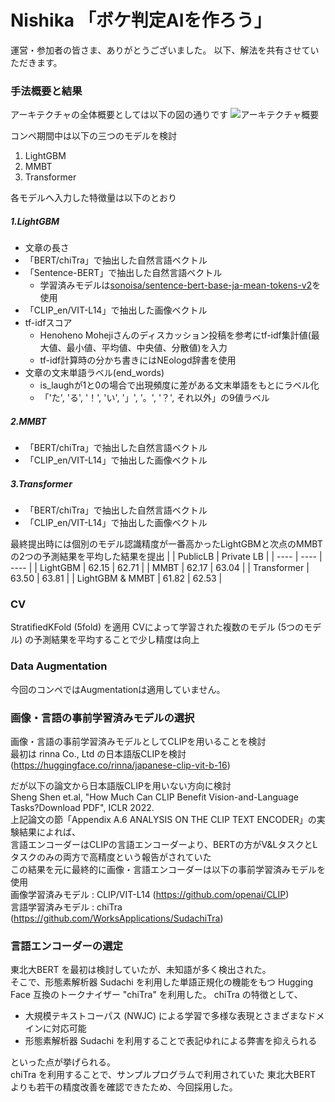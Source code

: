# Nishika 「ボケ判定AIを作ろう」

運営・参加者の皆さま、ありがとうございました。
以下、解法を共有させていただきます。


### 手法概要と結果
アーキテクチャの全体概要としては以下の図の通りです
![アーキテクチャ概要]("https://github.com/HayatoKato/test_image/blob/main/img/architecture.png")

コンペ期間中は以下の三つのモデルを検討
1. LightGBM
2. MMBT
3. Transformer

各モデルへ入力した特徴量は以下のとおり
##### 1.LightGBM
- 文章の長さ
- 「BERT/chiTra」で抽出した自然言語ベクトル
- 「Sentence-BERT」で抽出した自然言語ベクトル
  - 学習済みモデルは[sonoisa/sentence-bert-base-ja-mean-tokens-v2](https://huggingface.co/sonoisa/sentence-bert-base-ja-mean-tokens-v2)を使用
- 「CLIP_en/VIT-L14」で抽出した画像ベクトル
- tf-idfスコア
  - Henoheno Mohejiさんのディスカッション投稿を参考にtf-idf集計値(最大値、最小値、平均値、中央値、分散値)を入力
  - tf-idf計算時の分かち書きにはNEologd辞書を使用
- 文章の文末単語ラベル(end_words)
  - is_laughが1と0の場合で出現頻度に差がある文末単語をもとにラベル化
  - 「'た', 'る', '！', 'い', '」', '。', '？', それ以外」の9値ラベル
##### 2.MMBT
- 「BERT/chiTra」で抽出した自然言語ベクトル
- 「CLIP_en/VIT-L14」で抽出した画像ベクトル
##### 3.Transformer
- 「BERT/chiTra」で抽出した自然言語ベクトル
- 「CLIP_en/VIT-L14」で抽出した画像ベクトル

最終提出時には個別のモデル認識精度が一番高かったLightGBMと次点のMMBTの2つの予測結果を平均した結果を提出
| |  PublicLB  |  Private LB |
| ---- | ---- | ---- |
|  LightGBM  |  62.15  | 62.71 |
|  MMBT  |  62.17  | 63.04 |
|  Transformer  |  63.50  | 63.81 |
|  LightGBM & MMBT  |  61.82  | 62.53 |
<br>

### CV
StratifiedKFold (5fold) を適用
CVによって学習された複数のモデル (5つのモデル) の予測結果を平均することで少し精度は向上
<br>

### Data Augmentation
今回のコンペではAugmentationは適用していません。
<br>

### 画像・言語の事前学習済みモデルの選択
画像・言語の事前学習済みモデルとしてCLIPを用いることを検討   
最初は rinna Co., Ltd の日本語版CLIPを検討    (https://huggingface.co/rinna/japanese-clip-vit-b-16)
<br>

だが以下の論文から日本語版CLIPを用いない方向に検討   
Sheng Shen et.al, "How Much Can CLIP Benefit Vision-and-Language Tasks?Download PDF", ICLR 2022.   
上記論文の節「Appendix A.6 ANALYSIS ON THE CLIP TEXT ENCODER」の実験結果によれば、   
言語エンコーダーはCLIPの言語エンコーダーより、BERTの方がV&LタスクとLタスクのみの両方で高精度という報告がされていた   
この結果を元に最終的に画像・言語エンコーダーは以下の事前学習済みモデルを使用   
画像学習済みモデル : CLIP/VIT-L14 (https://github.com/openai/CLIP)   
言語学習済みモデル : chiTra (https://github.com/WorksApplications/SudachiTra)
<br>

### 言語エンコーダーの選定
東北大BERT を最初は検討していたが、未知語が多く検出された。  
そこで、形態素解析器 Sudachi を利用した単語正規化の機能をもつ Hugging Face 互換のトークナイザー "chiTra" を利用した。
chiTra の特徴として、
- 大規模テキストコーパス (NWJC) による学習で多様な表現とさまざまなドメインに対応可能  
- 形態素解析器 Sudachi を利用することで表記ゆれによる弊害を抑えられる

といった点が挙げられる。  
chiTra を利用することで、サンプルプログラムで利用されていた 東北大BERT よりも若干の精度改善を確認できたため、今回採用した。
